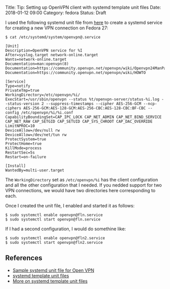 
Title: Tip: Setting up OpenVPN client with systemd template unit files
Date: 2018-01-12 09:00
Category: fedora
Status: Draft


I used the following systemd unit file from [here](https://ask.fedoraproject.org/en/question/113988/openvpn-will-not-start-via-systemd-after-upgrade-to-f25/?answer=114099#post-id-114099) to create a systemd service for creating a new VPN
connection on Fedora 27:

```
$ cat /etc/systemd/system/openvpn@.service 

[Unit]
Description=OpenVPN service for %I
After=syslog.target network-online.target
Wants=network-online.target
Documentation=man:openvpn(8)
Documentation=https://community.openvpn.net/openvpn/wiki/Openvpn24ManPage
Documentation=https://community.openvpn.net/openvpn/wiki/HOWTO

[Service]
Type=notify
PrivateTmp=true
WorkingDirectory=/etc/openvpn/%i/
ExecStart=/usr/sbin/openvpn --status %t/openvpn-server/status-%i.log --status-version 2 --suppress-timestamps --cipher AES-256-GCM --ncp-ciphers AES-256-GCM:AES-128-GCM:AES-256-CBC:AES-128-CBC:BF-CBC --config /etc/openvpn/%i/%i.conf
CapabilityBoundingSet=CAP_IPC_LOCK CAP_NET_ADMIN CAP_NET_BIND_SERVICE CAP_NET_RAW CAP_SETGID CAP_SETUID CAP_SYS_CHROOT CAP_DAC_OVERRIDE
LimitNPROC=10
DeviceAllow=/dev/null rw
DeviceAllow=/dev/net/tun rw
ProtectSystem=true
ProtectHome=true
KillMode=process
RestartSec=5s
Restart=on-failure

[Install]
WantedBy=multi-user.target
```
The `WorkingDirectory` set as `/etc/openvpn/%i` has the client configuration and all the other configuration that I needed.
If you nedded support for two VPN connections, we would have two directories here corresponding to each.

Once I created the unit file, I enabled and started it as follows:

```
$ sudo systemctl enable openvpn@fln.service
$ sudo systemctl start openvpn@fln.service
```

If I had a second configuration, I would do somethine like:

```
$ sudo systemctl enable openvpn@fln2.service
$ sudo systemctl start openvpn@fln2.service
```

## References

- [Sample systemd unit file for Open VPN](https://ask.fedoraproject.org/en/question/113988/openvpn-will-not-start-via-systemd-after-upgrade-to-f25/?answer=114099#post-id-114099)
- [systemd template unit files](https://fedoramagazine.org/systemd-template-unit-files/)
- [More on systemd template unit files](https://www.digitalocean.com/community/tutorials/understanding-systemd-units-and-unit-files#creating-instance-units-from-template-unit-files)

